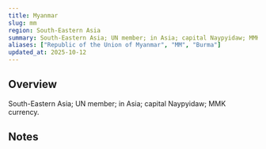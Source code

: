 ```yaml
---
title: Myanmar
slug: mm
region: South-Eastern Asia
summary: South-Eastern Asia; UN member; in Asia; capital Naypyidaw; MMK currency.
aliases: ["Republic of the Union of Myanmar", "MM", "Burma"]
updated_at: 2025-10-12
---
```


## Overview

South-Eastern Asia; UN member; in Asia; capital Naypyidaw; MMK currency.

## Notes

<!-- Add your first note below -->
